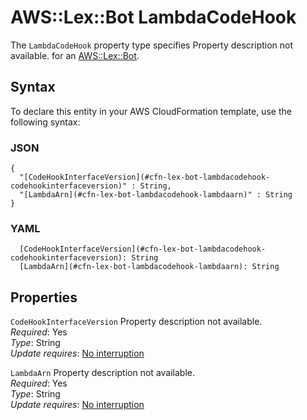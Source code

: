 # AWS::Lex::Bot LambdaCodeHook<a name="aws-properties-lex-bot-lambdacodehook"></a>

<a name="aws-properties-lex-bot-lambdacodehook-description"></a>The `LambdaCodeHook` property type specifies Property description not available\. for an [AWS::Lex::Bot](aws-resource-lex-bot.md)\.

## Syntax<a name="aws-properties-lex-bot-lambdacodehook-syntax"></a>

To declare this entity in your AWS CloudFormation template, use the following syntax:

### JSON<a name="aws-properties-lex-bot-lambdacodehook-syntax.json"></a>

```
{
  "[CodeHookInterfaceVersion](#cfn-lex-bot-lambdacodehook-codehookinterfaceversion)" : String,
  "[LambdaArn](#cfn-lex-bot-lambdacodehook-lambdaarn)" : String
}
```

### YAML<a name="aws-properties-lex-bot-lambdacodehook-syntax.yaml"></a>

```
  [CodeHookInterfaceVersion](#cfn-lex-bot-lambdacodehook-codehookinterfaceversion): String
  [LambdaArn](#cfn-lex-bot-lambdacodehook-lambdaarn): String
```

## Properties<a name="aws-properties-lex-bot-lambdacodehook-properties"></a>

`CodeHookInterfaceVersion`  <a name="cfn-lex-bot-lambdacodehook-codehookinterfaceversion"></a>
Property description not available\.  
*Required*: Yes  
*Type*: String  
*Update requires*: [No interruption](https://docs.aws.amazon.com/AWSCloudFormation/latest/UserGuide/using-cfn-updating-stacks-update-behaviors.html#update-no-interrupt)

`LambdaArn`  <a name="cfn-lex-bot-lambdacodehook-lambdaarn"></a>
Property description not available\.  
*Required*: Yes  
*Type*: String  
*Update requires*: [No interruption](https://docs.aws.amazon.com/AWSCloudFormation/latest/UserGuide/using-cfn-updating-stacks-update-behaviors.html#update-no-interrupt)